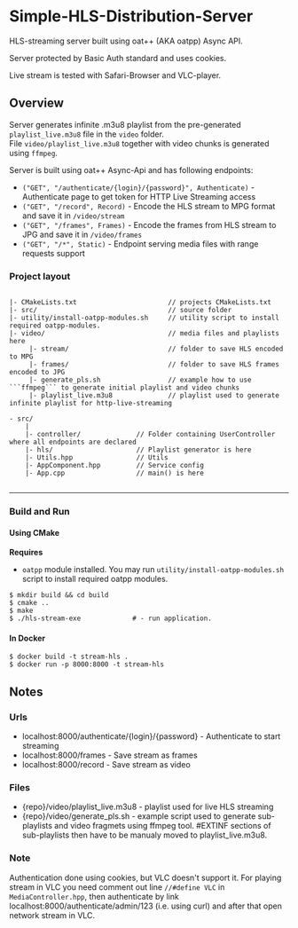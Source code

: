 # Simple-HLS-Distribution-Server

HLS-streaming server built using oat++ (AKA oatpp) Async API.

Server protected by Basic Auth standard and uses cookies.

Live stream is tested with Safari-Browser and VLC-player.

## Overview

Server generates infinite .m3u8 playlist from the pre-generated 
```playlist_live.m3u8``` file in the ```video``` folder.  
File ```video/playlist_live.m3u8``` together with video chunks is generated using ```ffmpeg```.  

Server is built using oat++ Async-Api and has following endpoints:

- ```("GET", "/authenticate/{login}/{password}", Authenticate)``` - Authenticate page to get token for HTTP Live Streaming access
- ```("GET", "/record", Record)``` - Encode the HLS stream to MPG format and save it in ```/video/stream``` 
- ```("GET", "/frames", Frames)``` - Encode the frames from HLS stream to JPG and save it in ```/video/frames``` 
- ```("GET", "/*", Static)``` - Endpoint serving media files with range requests support

### Project layout

```

|- CMakeLists.txt                       // projects CMakeLists.txt
|- src/                                 // source folder
|- utility/install-oatpp-modules.sh     // utility script to install required oatpp-modules.
|- video/                               // media files and playlists here
     |- stream/                         // folder to save HLS encoded to MPG
     |- frames/                         // folder to save HLS frames encoded to JPG
     |- generate_pls.sh                 // example how to use ```ffmpeg``` to generate initial playlist and video chunks
     |- playlist_live.m3u8              // playlist used to generate infinite playlist for http-live-streaming

```
```
- src/
    |
    |- controller/              // Folder containing UserController where all endpoints are declared
    |- hls/                     // Playlist generator is here
    |- Utils.hpp                // Utils
    |- AppComponent.hpp         // Service config
    |- App.cpp                  // main() is here
    
```

---

### Build and Run

#### Using CMake

**Requires**

- `oatpp` module installed. You may run `utility/install-oatpp-modules.sh` 
script to install required oatpp modules.

```
$ mkdir build && cd build
$ cmake ..
$ make 
$ ./hls-stream-exe             # - run application.
```

#### In Docker

```
$ docker build -t stream-hls .
$ docker run -p 8000:8000 -t stream-hls
```

## Notes

### Urls
- localhost:8000/authenticate/{login}/{password} - Authenticate to start streaming
- localhost:8000/frames - Save stream as frames
- localhost:8000/record - Save stream as video

### Files
- {repo}/video/playlist_live.m3u8 - playlist used for live HLS streaming
- {repo}/video/generate_pls.sh - example script used to generate sub-playlists and video fragmets using ffmpeg tool. #EXTINF sections of sub-playlists then have to be manualy moved to playlist_live.m3u8.

### Note
Authentication done using cookies, but VLC doesn't support it. For playing stream in VLC you need comment out line ```//#define VLC``` in ```MediaController.hpp```, then authenticate by link localhost:8000/authenticate/admin/123 (i.e. using curl) and after that open network stream in VLC.
